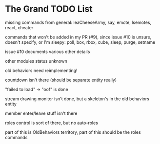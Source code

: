# The Grand TODO List

missing commands from general: leaCheeseArmy, say, emote, lsemotes, react, cheater

commands that won't be added in my PR (#9),
 since issue #10 is unsure, doesn't specify, or I'm sleepy: poll, box, rbox, cube, sleep, purge, setname

issue #10 documents various other details

other modules status unknown

old behaviors need reimplementing!

countdown isn't there (should be separate entity really)

"failed to load" -> "oof" is done

stream drawing monitor isn't done, but a skeleton's in the old behaviors entity

member enter/leave stuff isn't there

roles control is sort of there, but no auto-roles

part of this is OldBehaviors territory, part of this should be the roles commands
